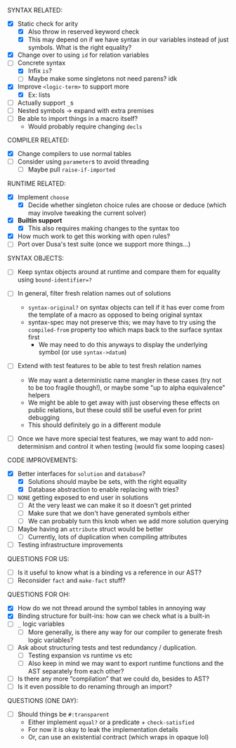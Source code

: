 SYNTAX RELATED:
- [x] Static check for arity
  - [x] Also throw in reserved keyword check
  - [x] This may depend on if we have syntax in our variables
        instead of just symbols. What is the right equality?
- [x] Change over to using `id` for relation variables
- [ ] Concrete syntax
  - [x] Infix `is`?
  - [ ] Maybe make some singletons not need parens? idk
- [x] Improve `<logic-term>` to support more
  - [x] Ex: lists
- [ ] Actually support `_`s
- [ ] Nested symbols -> expand with extra premises
- [ ] Be able to import things in a macro itself?
  - Would probably require changing `decls`

COMPILER RELATED:
- [x] Change compilers to use normal tables
- [ ] Consider using `parameter`s to avoid threading
  - [ ] Maybe pull `raise-if-imported`

RUNTIME RELATED:
- [x] Implement `choose`
  - [x] Decide whether singleton choice rules are choose or deduce
        (which may involve tweaking the current solver)
- [x] **Builtin support**
  - [x] This also requires making changes to the syntax too
- [x] How much work to get this working with open rules?
- [ ] Port over Dusa's test suite (once we support more things...)

SYNTAX OBJECTS:
- [ ] Keep syntax objects around at runtime and compare them for equality using
  `bound-identifier=?`
- [ ] In general, filter fresh relation names out of solutions
  - `syntax-original?` on syntax objects can tell if it has ever come from the
    template of a macro as opposed to being original syntax
  - syntax-spec may not preserve this; we may have to try using the
    `compiled-from` property too which maps back to the surface syntax first
    - We may need to do this anyways to display the underlying symbol (or use
      `syntax->datum`)
- [ ] Extend with test features to be able to test fresh relation names
  - We may want a deterministic name mangler in these cases (try not to be too
    fragile though!), or maybe some "up to alpha equivalence" helpers
  - We might be able to get away with just observing these effects on public
    relations, but these could still be useful even for print debugging
  - This should definitely go in a different module

- [ ] Once we have more special test features, we may want to add
  non-determinism and control it when testing (would fix some looping cases)

CODE IMPROVEMENTS:
- [x] Better interfaces for `solution` and `database`?
  - [x] Solutions should maybe be sets, with the right equality
  - [x] Database abstraction to enable replacing with tries?
- [ ] `NONE` getting exposed to end user in solutions
  - [ ] At the very least we can make it so it doesn't get printed
  - [ ] Make sure that we don't have generated symbols either
  - [ ] We can probably turn this knob when we add more solution querying
- [ ] Maybe having an `attribute` struct would be better
  - [ ] Currently, lots of duplication when compiling attributes
- [ ] Testing infrastructure improvements

QUESTIONS FOR US:
- [ ] Is it useful to know what is a binding vs a reference in our AST?
- [ ] Reconsider `fact` and `make-fact` stuff?

QUESTIONS FOR OH:
- [x] How do we not thread around the symbol tables in annoying way
- [x] Binding structure for built-ins: how can we check what is a built-in
- [ ] `_` logic variables
  - [ ] More generally, is there any way for our compiler to generate
        fresh logic variables?
- [ ] Ask about structuring tests and test redundancy / duplication.
  - [ ] Testing expansion vs runtime vs etc
  - [ ] Also keep in mind we may want to export runtime functions
        and the AST separately from each other?
- [ ] Is there any more “compilation” that we could do, besides to AST?
- [ ] Is it even possible to do renaming through an import?

QUESTIONS (ONE DAY):
- [ ] Should things be `#:transparent`
  - Either implement `equal?` or a predicate + `check-satisfied`
  - For now it is okay to leak the implementation details
  - Or, can use an existential contract (which wraps in opaque lol)
